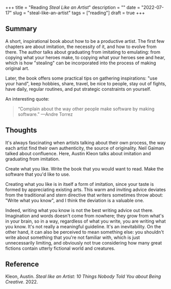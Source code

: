 +++
title = "Reading _Steal Like an Artist_"
description = ""
date = "2022-07-17"
slug = "steal-like-an-artist"
tags = ["reading"]
draft = true
+++

## Summary

A short, inspirational book about how to be a productive artist. The first few chapters are about imitation, the necessity of it, and how to evolve from there. The author talks about graduating from imitating to emulating: from copying what your heroes make, to copying what your heroes see and hear, which is how "stealing" can be incorporated into the process of making original art.

Later, the book offers some practical tips on gathering inspirations: "use your hand", keep hobbies, share, travel, be nice to people, stay out of fights, have daily, regular routines, and put strategic constraints on yourself.

An interesting quote:

> “Complain about the way other people make software by making software.” 
>  —Andre Torrez

## Thoughts

It's always fascinating when artists talking about their own process, the way each artist find their own authenticity, the source of originality. Neil Gaiman talked about confluence. Here, Austin Kleon talks about imitation and graduating from imitation. 

Create what you like. Write the book that you would want to read. Make the software that you'd like to use.

Creating what you like is in itself a form of imitation, since your taste is formed by appreciating existing arts. This warm and inviting advice deviates from the traditional and stern directive that writers sometimes throw about: "Write what you know", and I think the deviation is a valuable one.

Indeed, writing what you know is not the best writing advice out there. Imagination and words doesn't come from nowhere; they grow from what's in your brain, so in a way, regardless of what you write, you are writing what you know. It's not really a meaningful guideline. It's an inevitability. On the other hand, it can also be perceived to mean something else: you shouldn't write about something that you're not familiar with, which is just unnecessarily limiting, and obviously not true considering how many great fictions contain utterly fictional world and creatures.

## Reference

Kleon, Austin. *Steal like an Artist: 10 Things Nobody Told You about Being Creative*. 2022.
